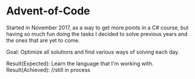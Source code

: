 # Advent-of-Code

Started in November 2017, as a way to get more points in a C# course, but having so much fun doing the tasks I decided to solve previous years and the ones that are yet to come.

Goal: Optimize all solutions and find various ways of solving each day.

Result(Expected): Learn the language that I'm working with.
Result(Achieved): //still in process
